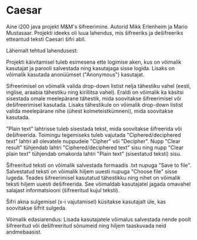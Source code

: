 # Caesar
Aine i200 java projekt M&M's šifreerimine.
Autorid Mikk Erlenheim ja Mario Mustasaar.
Projekti ideeks oli luua lahendus, mis šifreeriks ja dešifreeriks etteantud teksti Caesari šifri abil.

Lähemalt tehtud lahendusest:

Projekti käivitamisel tuleb esimesena ette logimise aken, kus on võimalik kasutajat ja parooli salvestada ning kasutajaga sisse logida. Lisaks on võimalik kasutada anonüümset ("Anonymous") kasutajat.

Sifreerimisel on võimalik valida drop-down listist nelja tähestiku vahel (eesti, inglise, araabia tähestiku ning kirillitsa vahel). Eraldi on võimalik ka käsitsi sisestada omale meelepärane tähestik, mida soovitakse šifreerimisel või dešifreerimisel kasutada. Lisaks tähestikule on võimalik drop-down listist valida meelepärane nihe (ühest kolmeteistkümneni), mida soovitakse kasutada.

"Plain text" lahtrisse tuleb sisestada tekst, mida soovitakse šifreerida või dešifreerida. Toimingu tegemiseks tuleb vajutada "Ciphered/deciphered text" lahtri all olevatele nuppudele "Cipher" või "Decipher". Nupp "Clear result" tühjendab lahtri "Ciphered/deciphered text" sisu ning nupp "Clear plain text" tühjendab omakorda lahtri "Plain text" (sisestatud teksti) sisu.

Šifreeritud teksti on võimalik salvestada formaadis .txt nupuga "Save to file". Salvestatud teksti on võimalik hiljem uuesti nupuga "Choose file" sisse lugeda. Teades šifreerimisel kasutatud tähestikku ning nihet on võimalik teksti hiljem uuesti dešifreerida. See võimaldab kasutajatel jagada omavahel salajast informatsiooni (šifreeritud kujul teksti).

Šifri akna sulgemisel (x-i vajutamisel) küsitakse kasutajalt üle, kas soovitakse šifrit sulgeda.

Võimalik edasiarendus:
Lisada kasutajatele võimalus salvestada nende poolt šifreeritud või dešifreeritud sõnumeid ning hiljem taaskuvada neid andmebaasist.
